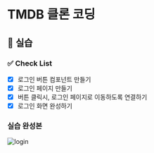 # TMDB 클론 코딩

## 🌈 실습

### ✅ Check List

- [x] 로그인 버튼 컴포넌트 만들기
- [x] 로그인 페이지 만들기
- [x] 버튼 클릭시, 로그인 페이지로 이동하도록 연결하기
- [x] 로그인 화면 완성하기

### 실습 완성본

![login](https://github.com/UMC-SMWU/5th_UMC_Web_B/assets/34948133/16f679bc-9389-4899-a6fc-d73436f3bdeb)
